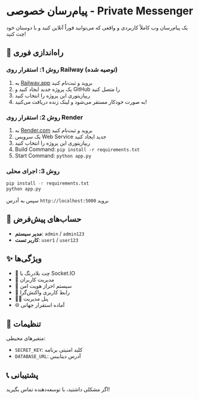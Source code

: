 
# پیام‌رسان خصوصی - Private Messenger

یک پیام‌رسان وب کاملاً کاربردی و واقعی که می‌توانید فوراً آنلاین کنید و با دوستان خود چت کنید!

## 🚀 راه‌اندازی فوری

### روش 1: استقرار روی Railway (توصیه شده)
1. به [Railway.app](https://railway.app) بروید و ثبت‌نام کنید
2. یک پروژه جدید ایجاد کنید و GitHub را متصل کنید
3. ریپازیتوری این پروژه را انتخاب کنید
4. به صورت خودکار مستقر می‌شود و لینک زنده دریافت می‌کنید!

### روش 2: استقرار روی Render
1. به [Render.com](https://render.com) بروید و ثبت‌نام کنید
2. یک سرویس Web Service جدید ایجاد کنید
3. ریپازیتوری این پروژه را انتخاب کنید
4. Build Command: `pip install -r requirements.txt`
5. Start Command: `python app.py`

### روش 3: اجرای محلی
```bash
pip install -r requirements.txt
python app.py
```
سپس به آدرس `http://localhost:5000` بروید

## 👤 حساب‌های پیش‌فرض

- **مدیر سیستم**: `admin` / `admin123`
- **کاربر تست**: `user1` / `user123`

## ✨ ویژگی‌ها

- 💬 چت بلادرنگ با Socket.IO
- 👥 مدیریت کاربران
- 🔐 سیستم احراز هویت امن
- 📱 رابط کاربری واکنش‌گرا
- 👨‍💼 پنل مدیریت
- 🌐 آماده استقرار جهانی

## 🔧 تنظیمات

متغیرهای محیطی:
- `SECRET_KEY`: کلید امنیتی برنامه
- `DATABASE_URL`: آدرس دیتابیس

## 📞 پشتیبانی

اگر مشکلی داشتید، با توسعه‌دهنده تماس بگیرید!
